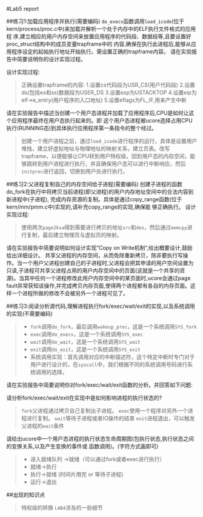 #Lab5 report


##练习1:加载应用程序并执行(需要编码)
`do_execv`函数调用`load_icode`(位于kern/process/proc.c中)来加载并解析一个处于内存中的ELF执行文件格式的应用程
序,建立相应的用户内存空间来放置应用程序的代码段、数据段等,且要设置好proc_struct结构中的成员变量trapframe中的
内容,确保在执行此进程后,能够从应用程序设定的起始执行地址开始执行。需设置正确的trapframe内容。
请在实验报告中简要说明你的设计实现过程。

设计实现过程:
> 正确设置trapframe的内容:
> 1.设置cs代码段为USR_CS(用户代码段)
> 2.设置ds(包括es和ss)数据段为USER_DS
> 3.设置esp为USTACKTOP
> 4.设置eip为elf->e_entry(用户程序的入口地址)
> 5.设置eflags为FL_IF,用来产生中断

请在实验报告中描述当创建一个用户态进程并加载了应用程序后,CPU是如何让这个应用程序最终在用户态执行起来的。即
这个用户态进程被ucore选择占用CPU执行(RUNNING态)到具体执行应用程序第一条指令的整个经过。

>创建一个用户进程之后，通过`load_icode`进行程序的运行，具体是设置用户堆栈，建立好虚拟地址与物理地址的映射关系，建立页表。改写trapframe，以便能够让CPU转到用户特权级，回到用户态的内存空间，能够跳转到用户进程进行执行，并且确保用户态可以进行中断响应，然后`initproc`进行返回，切换到用户处进行执行。

##练习2:父进程复制自己的内存空间给子进程(需要编码)
创建子进程的函数do_fork在执行中将拷贝当前进程(即父进程)的用户内存地址空间中的合法内容到新进程中(子进程),
完成内存资源的复制。具体是通过copy_range函数(位于kern/mm/pmm.c中)实现的,请补充copy_range的实现,确保能
够正确执行。
设计实现过程:
> 使用两次`page2kva`得到需要进行拷贝的地址`src`和`des`，然后通过`memcpy`进行复制，最后建立物理页与虚拟页的映射。

请在实验报告中简要说明如何设计实现”Copy on Write机制“,给出概要设计,鼓励给出详细设计。
共享父进程的内存空间，从而免除重新拷贝，除非要执行写操作。当一个用户父进程创建自己的子进程时,父进程会把其申请的用户空间设置为只读,子进程可共享父进程占用的用户内存空间中的页面(这就是一个共享的资源)。当其中任何一个进程修改此用户内存空间中的某页面时,ucore会通过page	fault异常获知该操作,并完成拷贝内存页面,使得两个进程都有各自的内存页面。这样一个进程所做的修改不会被另外一个进程可见了。

##练习3:阅读分析源代码,理解进程执行fork/exec/wait/exit的实现,以及系统调用的实现(不需要编码)
> * `fork`调用`do_fork`，最后调用`wakeup_proc`，这是一个系统调用`SYS_fork`
> * `exec`调用`do_execv`，这是一个系统调用`SYS_exec`
> * `wait`调用`do_wait`，这是一个系统调用`SYS_wait`
> * `exit`调用`do_exit`，这是一个系统调用`SYS_exit`
> * 系统调用实现：首先调用对应的中断描述符，这个特定中断时专门对于用户进行设计的，在`syscall`中，我们根据不同的系统调用号码进行系统调用的选择。

请在实验报告中简要说明你对fork/exec/wait/exit函数的分析。并回答如下问题:

请分析fork/exec/wait/exit在实现中是如何影响进程的执行状态的?
> `fork`父进程通过拷贝自己复制出子进程。
> `exec`使用一个程序对另外一个进程进行复制。
> `wait`等待子进程或者IO操作的结束
> `exit`进程退出，可以触发父进程的`wait`条件

请给出ucore中一个用户态进程的执行状态生命周期图(包执行状态,执行状态之间的变换关系,以及产生变换的事件或
函数调用)。(字符方式画即可)

> * 进入就绪队列 ->就绪（可以通过fork或者exec进行执行）
> * 就绪->执行
> * 执行->就绪  (时间片用完 or 等待子进程)
> * 运行->退出
   
##出现的知识点
> 特权级的转换
> `LAB4`涉及的一些细节
